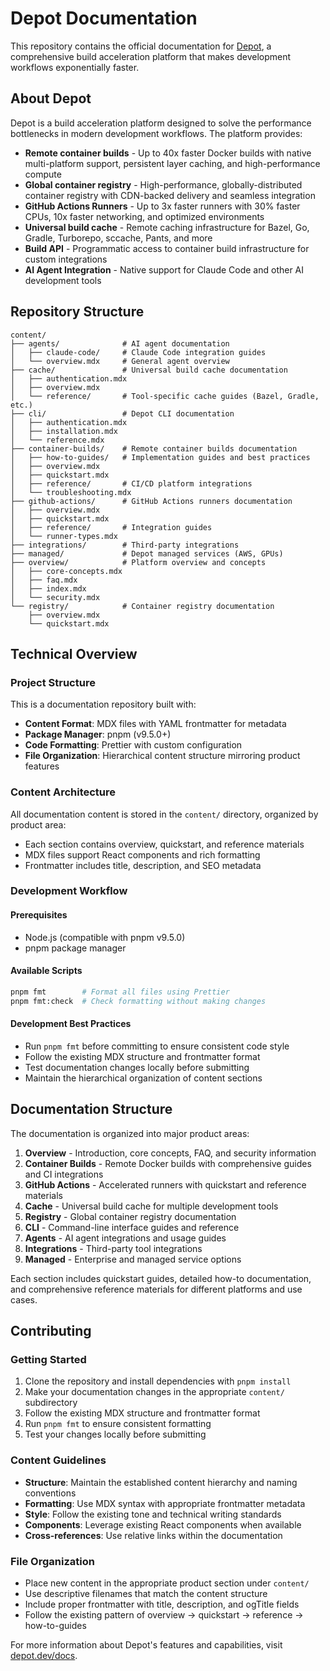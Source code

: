 # Depot Documentation

This repository contains the official documentation for [Depot](https://depot.dev/docs), a comprehensive build acceleration platform that makes development workflows exponentially faster.

## About Depot

Depot is a build acceleration platform designed to solve the performance bottlenecks in modern development workflows. The platform provides:

- **Remote container builds** - Up to 40x faster Docker builds with native multi-platform support, persistent layer caching, and high-performance compute
- **Global container registry** - High-performance, globally-distributed container registry with CDN-backed delivery and seamless integration
- **GitHub Actions Runners** - Up to 3x faster runners with 30% faster CPUs, 10x faster networking, and optimized environments
- **Universal build cache** - Remote caching infrastructure for Bazel, Go, Gradle, Turborepo, sccache, Pants, and more
- **Build API** - Programmatic access to container build infrastructure for custom integrations
- **AI Agent Integration** - Native support for Claude Code and other AI development tools

## Repository Structure

```
content/
├── agents/              # AI agent documentation
│   ├── claude-code/     # Claude Code integration guides
│   └── overview.mdx     # General agent overview
├── cache/               # Universal build cache documentation
│   ├── authentication.mdx
│   ├── overview.mdx
│   └── reference/       # Tool-specific cache guides (Bazel, Gradle, etc.)
├── cli/                 # Depot CLI documentation
│   ├── authentication.mdx
│   ├── installation.mdx
│   └── reference.mdx
├── container-builds/    # Remote container builds documentation
│   ├── how-to-guides/   # Implementation guides and best practices
│   ├── overview.mdx
│   ├── quickstart.mdx
│   ├── reference/       # CI/CD platform integrations
│   └── troubleshooting.mdx
├── github-actions/      # GitHub Actions runners documentation
│   ├── overview.mdx
│   ├── quickstart.mdx
│   ├── reference/       # Integration guides
│   └── runner-types.mdx
├── integrations/        # Third-party integrations
├── managed/             # Depot managed services (AWS, GPUs)
├── overview/            # Platform overview and concepts
│   ├── core-concepts.mdx
│   ├── faq.mdx
│   ├── index.mdx
│   └── security.mdx
└── registry/            # Container registry documentation
    ├── overview.mdx
    └── quickstart.mdx
```

## Technical Overview

### Project Structure

This is a documentation repository built with:

- **Content Format**: MDX files with YAML frontmatter for metadata
- **Package Manager**: pnpm (v9.5.0+)
- **Code Formatting**: Prettier with custom configuration
- **File Organization**: Hierarchical content structure mirroring product features

### Content Architecture

All documentation content is stored in the `content/` directory, organized by product area:

- Each section contains overview, quickstart, and reference materials
- MDX files support React components and rich formatting
- Frontmatter includes title, description, and SEO metadata

### Development Workflow

#### Prerequisites

- Node.js (compatible with pnpm v9.5.0)
- pnpm package manager

#### Available Scripts

```bash
pnpm fmt        # Format all files using Prettier
pnpm fmt:check  # Check formatting without making changes
```

#### Development Best Practices

- Run `pnpm fmt` before committing to ensure consistent code style
- Follow the existing MDX structure and frontmatter format
- Test documentation changes locally before submitting
- Maintain the hierarchical organization of content sections

## Documentation Structure

The documentation is organized into major product areas:

1. **Overview** - Introduction, core concepts, FAQ, and security information
2. **Container Builds** - Remote Docker builds with comprehensive guides and CI integrations
3. **GitHub Actions** - Accelerated runners with quickstart and reference materials
4. **Cache** - Universal build cache for multiple development tools
5. **Registry** - Global container registry documentation
6. **CLI** - Command-line interface guides and reference
7. **Agents** - AI agent integrations and usage guides
8. **Integrations** - Third-party tool integrations
9. **Managed** - Enterprise and managed service options

Each section includes quickstart guides, detailed how-to documentation, and comprehensive reference materials for different platforms and use cases.

## Contributing

### Getting Started

1. Clone the repository and install dependencies with `pnpm install`
2. Make your documentation changes in the appropriate `content/` subdirectory
3. Follow the existing MDX structure and frontmatter format
4. Run `pnpm fmt` to ensure consistent formatting
5. Test your changes locally before submitting

### Content Guidelines

- **Structure**: Maintain the established content hierarchy and naming conventions
- **Formatting**: Use MDX syntax with appropriate frontmatter metadata
- **Style**: Follow the existing tone and technical writing standards
- **Components**: Leverage existing React components when available
- **Cross-references**: Use relative links within the documentation

### File Organization

- Place new content in the appropriate product section under `content/`
- Use descriptive filenames that match the content structure
- Include proper frontmatter with title, description, and ogTitle fields
- Follow the existing pattern of overview → quickstart → reference → how-to-guides

For more information about Depot's features and capabilities, visit [depot.dev/docs](https://depot.dev/docs).
